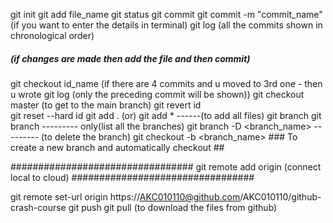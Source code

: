 git init
git add file_name
git status
git commit
git commit -m "commit_name"  (if you want to enter the details in terminal)
git log    (all the commits shown in chronological order)

##### (if changes are made then add the file and then commit) 

git checkout id_name (if there are 4 commits and u moved to 3rd one - then u wrote git log (only the preceding commit will be shown))
git checkout master (to get to the main branch)
git revert id     
git reset --hard id
git add . (or) git add * ------(to add all files)
git branch <name>
git branch --------- only(list all the branches)
git branch -D <branch_name> --------- (to delete the branch)
git checkout -b <branch_name> ### To create a new branch and automatically checkout ##

#################################
git remote add origin <link> (connect local to cloud)
#################################

git remote set-url origin  https://AKC010110@github.com/AKC010110/github-crash-course
git push
git pull (to download the files from github)